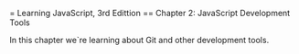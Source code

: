 = Learning JavaScript, 3rd Edittion
== Chapter 2: JavaScript Development Tools

In this chapter we`re learning about Git and other
development tools.
